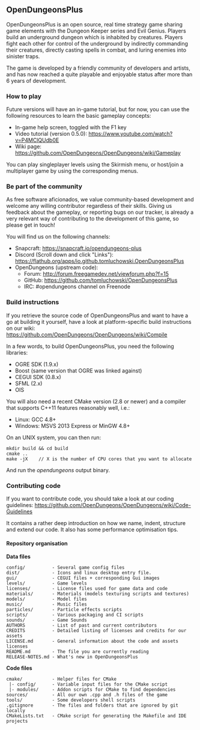 ## OpenDungeonsPlus

OpenDungeonsPlus is an open source, real time strategy game sharing game elements
with the Dungeon Keeper series and Evil Genius. Players build an underground
dungeon which is inhabited by creatures. Players fight each other for control
of the underground by indirectly commanding their creatures, directly casting
spells in combat, and luring enemies into sinister traps.

The game is developed by a friendly community of developers and artists, and
has now reached a quite playable and enjoyable status after more than 6 years
of development.

### How to play

Future versions will have an in-game tutorial, but for now, you can use the
following resources to learn the basic gameplay concepts:

- In-game help screen, toggled with the F1 key
- Video tutorial (version 0.5.0): https://www.youtube.com/watch?v=P4MClQUdb0E
- Wiki page: https://github.com/OpenDungeons/OpenDungeons/wiki/Gameplay

You can play singleplayer levels using the Skirmish menu, or host/join a
multiplayer game by using the corresponding menus.

### Be part of the community

As free software aficionados, we value community-based development and
welcome any willing contributor regardless of their skills. Giving us
feedback about the gameplay, or reporting bugs on our tracker, is already
a very relevant way of contributing to the development of this game,
so please get in touch!

You will find us on the following channels:
- Snapcraft: https://snapcraft.io/opendungeons-plus
- Discord (Scroll down and click "Links"): https://flathub.org/apps/io.github.tomluchowski.OpenDungeonsPlus 
- OpenDungeons (upstream code):
  - Forum: http://forum.freegamedev.net/viewforum.php?f=15
  - GitHub: https://github.com/tomluchowski/OpenDungeonsPlus
  - IRC: #opendungeons channel on Freenode

### Build instructions

If you retrieve the source code of OpenDungeonsPlus and want to have a go at
building it yourself, have a look at platform-specific build instructions
on our wiki: https://github.com/OpenDungeons/OpenDungeons/wiki/Compile

In a few words, to build OpenDungeonsPlus, you need the following libraries:

- OGRE SDK (1.9.x)
- Boost (same version that OGRE was linked against)
- CEGUI SDK (0.8.x)
- SFML (2.x)
- OIS

You will also need a recent CMake version (2.8 or newer) and a compiler
that supports C++11 features reasonably well, i.e.:

- Linux: GCC 4.8+
- Windows: MSVS 2013 Express or MinGW 4.8+

On an UNIX system, you can then run:
```
mkdir build && cd build
cmake ..
make -jX    // X is the number of CPU cores that you want to allocate  
```
And run the *opendungeons* output binary.

### Contributing code

If you want to contribute code, you should take a look at our coding
guidelines: https://github.com/OpenDungeons/OpenDungeons/wiki/Code-Guidelines

It contains a rather deep introduction on how we name, indent, structure and
extend our code. It also has some performance optimisation tips.

#### Repository organisation

**Data files**
```
config/          - Several game config files
dist/            - Icons and linux desktop entry file.
gui/             - CEGUI files + corresponding Gui images
levels/          - Game levels
licenses/        - License files used for game data and code
materials/       - Materials (models texturing scripts and textures)
models/          - Model files
music/           - Music files
particles/       - Particle effects scripts
scripts/         - Various packaging and CI scripts
sounds/          - Game Sounds
AUTHORS          - List of past and current contributors
CREDITS          - Detailed listing of licenses and credits for our assets
LICENSE.md       - General information about the code and assets licenses
README.md        - The file you are currently reading
RELEASE-NOTES.md - What's new in OpenDungeonsPlus
```

**Code files**
```
cmake/           - Helper files for CMake
 |- config/      - Variable input files for the CMake script
 |- modules/     - Addon scripts for CMake to find dependencies
sources/         - All our own .cpp and .h files of the game
tools/           - Some developers shell scripts
.gitignore       - The files and folders that are ignored by git locally
CMakeLists.txt   - CMake script for generating the Makefile and IDE projects
```
